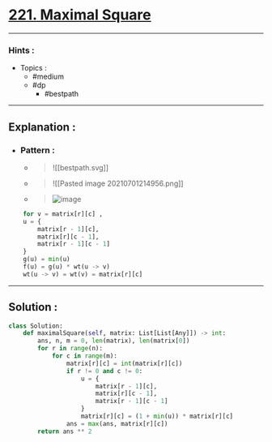 # [221. Maximal Square](https://leetcode.com/problems/maximal-square/)

---

### Hints :

-   Topics :
    -   #medium
    -   #dp
        -   #bestpath

---

## Explanation :

-   ### Pattern :

    -   > ![[bestpath.svg]]
    -   > ![[Pasted image 20210701214956.png]]
    -   > ![image](https://assets.leetcode.com/users/arkaung/image_1587997873.png)

```python
	for v = matrix[r][c] ,
	u = {
		matrix[r - 1][c],
		matrix[r][c - 1],
		matrix[r - 1][c - 1]
	}
	g(u) = min(u)
	f(u) = g(u) * wt(u -> v)
	wt(u -> v) = wt(v) = matrix[r][c]
```

---

## Solution :

```python
class Solution:
    def maximalSquare(self, matrix: List[List[Any]]) -> int:
        ans, n, m = 0, len(matrix), len(matrix[0])
        for r in range(n):
            for c in range(m):
                matrix[r][c] = int(matrix[r][c])
                if r != 0 and c != 0:
                    u = {
                        matrix[r - 1][c],
                        matrix[r][c - 1],
                        matrix[r - 1][c - 1]
                    }
                    matrix[r][c] = (1 + min(u)) * matrix[r][c]
                ans = max(ans, matrix[r][c])
        return ans ** 2
```
